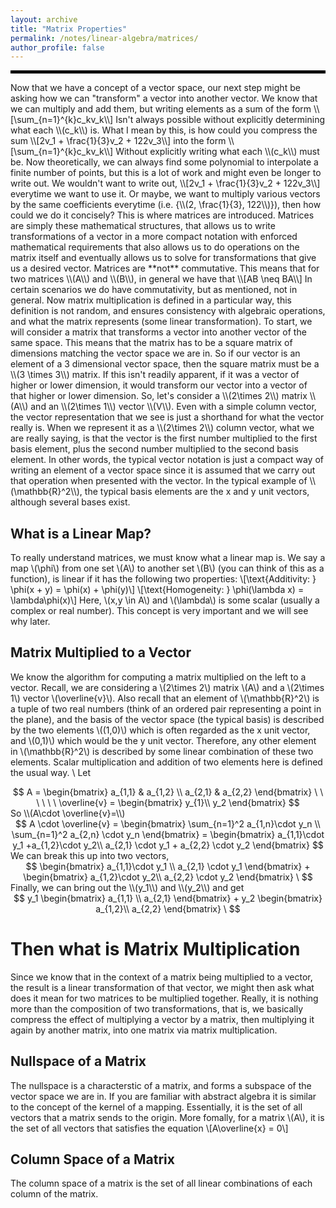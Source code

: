 ```yaml
---
layout: archive
title: "Matrix Properties"
permalink: /notes/linear-algebra/matrices/
author_profile: false
--- 
```

<hr style="border: 2px solid black;">
Now that we have a concept of a vector space, our next step might be asking how we can "transform" a vector into another vector. We know that we can multiply and add them, but writing elements as a sum of the form
\\[\sum_{n=1}^{k}c_kv_k\\]
Isn't always possible without explicitly determining what each \\(c_k\\) is. What I mean by this, is how could you compress the sum
\\[2v_1 + \frac{1}{3}v_2 + 122v_3\\]
into the form
\\[\sum_{n=1}^{k}c_kv_k\\]
Without explicitly writing what each \\(c_k\\) must be. Now theoretically, we can always find some polynomial to interpolate a finite number of points, but this is a lot of work and might even be longer to write out. We wouldn't want to write out,
\\[2v_1 + \frac{1}{3}v_2 + 122v_3\\]
everytime we want to use it. Or maybe, we want to multiply various vectors by the same coefficients everytime (i.e. {\\(2, \frac{1}{3}, 122\\)}), then how could we do it concisely? This is where matrices are introduced. Matrices are simply these mathematical structures,
that allows us to write transformations of a vector in a more compact notation with enforced mathematical requirements that also allows us to do operations on the matrix itself and eventually allows us to solve for transformations that give us a desired vector. Matrices are **not** commutative. This means that for two matrices \\(A\\) and \\(B\\), in general we have that
\\[AB \neq BA\\]
In certain scenarios we do have commutativity, but as mentioned, not in general. Now matrix multiplication is defined in a particular way, this definition is not random, and ensures consistency with algebraic operations, and what the matrix represents (some linear transformation). To start, we will consider a matrix that transforms a vector into another vector of the same space. This means that the matrix has to be a square matrix of dimensions matching the vector space we are in. So if our vector is an element of a 3 dimensional vector space, then the square matrix must be a \\(3 \times 3\\) matrix. If this isn't readily apparent, if it was a vector of higher or lower dimension, it would transform our vector into a vector of that higher or lower dimension. So, let's consider a \\(2\times 2\\) matrix \\(A\\) and an \\(2\times 1\\) vector \\(V\\). Even with a simple column vector, the vector representation that we see is just a shorthand for what the vector really is. When we represent it as a \\(2\times 2\\) column vector, what we are really saying, is that the vector is the first number multiplied to the first basis element, plus the second number multiplied to the second basis element. In other words, the typical vector notation is just a compact way of writing an element of a vector space since it is assumed that we carry out that operation when presented with the vector. In the typical example of \\(\mathbb{R}^2\\), the typical basis elements are the x and y unit vectors, although several bases exist.

## What is a Linear Map?
To really understand matrices, we must know what a linear map is. We say a map \\(\phi\\) from one set \\(A\\) to another set \\(B\\) (you can think of this as a function), is linear if it has the following two properties:
\\[\text{Additivity: } \phi(x + y) = \phi(x) + \phi(y)\\]
\\[\text{Homogeneity: } \phi(\lambda x) = \lambda\phi(x)\\]
Here, \\(x,y \in A\\) and \\(\lambda\\) is some scalar (usually a complex or real number). This concept is very important and we will see why later.

## Matrix Multiplied to a Vector
We know the algorithm for computing a matrix multiplied on the left to a vector. Recall, we are considering a \\(2\times 2\\) matrix \\(A\\) and a \\(2\times 1\\) vector \\(\overline{v}\\). Also recall that an element of \\(\mathbb{R}^2\\) is a tuple of two real numbers (think of an ordered pair representing a point in the plane), and the basis of the vector space (the typical basis) is described by the two elements \\((1,0)\\) which is often regarded as the x unit vector, and \\(0,1)\\) which would be the y unit vector. Therefore, any other element in \\(\mathbb{R}^2\\) is described by some linear combination of these two elements. Scalar multiplication and addition of two elements here is defined the usual way. \\ 
Let
<div style="text-align: center;">
$$
A = \begin{bmatrix} 
a_{1,1} & a_{1,2} \\
a_{2,1} & a_{2,2} 
\end{bmatrix}
\ \ \ \ \ \ 
\overline{v} = \begin{bmatrix} 
y_{1}\\ 
y_2
\end{bmatrix}
$$
</div>
So \\(A\cdot \overline{v}=\\) 
<div style="text-align: center;">
$$
A \cdot \overline{v} = \begin{bmatrix} 
\sum_{n=1}^2 a_{1,n}\cdot y_n \\
\sum_{n=1}^2 a_{2,n} \cdot y_n
\end{bmatrix}
  = 
  \begin{bmatrix}
a_{1,1}\cdot y_1 +a_{1,2}\cdot y_2\\
a_{2,1} \cdot y_1 + a_{2,2} \cdot y_2
\end{bmatrix}
$$
</div>
We can break this up into two vectors, 
<div style="text-align: center;">
$$
\begin{bmatrix}
a_{1,1}\cdot y_1 \\
a_{2,1} \cdot y_1
\end{bmatrix}
+
\begin{bmatrix}
  a_{1,2}\cdot y_2\\
  a_{2,2} \cdot y_2
  \end{bmatrix}
\
$$
</div>
Finally, we can bring out the \\(y_1\\) and \\(y_2\\) and get
<div style="text-align: center;">
$$
y_1 \begin{bmatrix}
a_{1,1} \\
a_{2,1}
\end{bmatrix}
+
y_2 \begin{bmatrix}
  a_{1,2}\\
  a_{2,2}
  \end{bmatrix}
\
$$
</div>

# Then what is Matrix Multiplication
Since we know that in the context of a matrix being multiplied to a vector, the result is a linear transformation of that vector, we might then ask what does it mean for two matrices to be multiplied together. Really, it is nothing more than the composition of two transformations, that is, we basically compress the effect of multiplying a vector by a matrix, then multiplying it again by another matrix, into one matrix via matrix multiplication.


## Nullspace of a Matrix
The nullspace is a characterstic of a matrix, and forms a subspace of the vector space we are in. If you are familiar with abstract algebra it is similar to the concept of the kernel of a mapping. Essentially, it is the set of all vectors that a matrix sends to the origin. More fomally, for a matrix \\(A\\), it is the set of all vectors that satisfies the equation
\\[A\overline{x} = 0\\]

## Column Space of a Matrix
The column space of a matrix is the set of all linear combinations of each column of the matrix.



